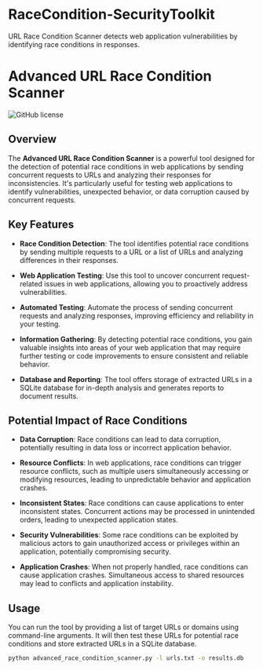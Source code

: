 # RaceCondition-SecurityToolkit
URL Race Condition Scanner detects web application vulnerabilities by identifying race conditions in responses.

# Advanced URL Race Condition Scanner

![GitHub license](https://img.shields.io/badge/license-MIT-blue.svg)

## Overview

The **Advanced URL Race Condition Scanner** is a powerful tool designed for the detection of potential race conditions in web applications by sending concurrent requests to URLs and analyzing their responses for inconsistencies. It's particularly useful for testing web applications to identify vulnerabilities, unexpected behavior, or data corruption caused by concurrent requests.

## Key Features

- **Race Condition Detection**: The tool identifies potential race conditions by sending multiple requests to a URL or a list of URLs and analyzing differences in their responses.

- **Web Application Testing**: Use this tool to uncover concurrent request-related issues in web applications, allowing you to proactively address vulnerabilities.

- **Automated Testing**: Automate the process of sending concurrent requests and analyzing responses, improving efficiency and reliability in your testing.

- **Information Gathering**: By detecting potential race conditions, you gain valuable insights into areas of your web application that may require further testing or code improvements to ensure consistent and reliable behavior.

- **Database and Reporting**: The tool offers storage of extracted URLs in a SQLite database for in-depth analysis and generates reports to document results.

## Potential Impact of Race Conditions

- **Data Corruption**: Race conditions can lead to data corruption, potentially resulting in data loss or incorrect application behavior.

- **Resource Conflicts**: In web applications, race conditions can trigger resource conflicts, such as multiple users simultaneously accessing or modifying resources, leading to unpredictable behavior and application crashes.

- **Inconsistent States**: Race conditions can cause applications to enter inconsistent states. Concurrent actions may be processed in unintended orders, leading to unexpected application states.

- **Security Vulnerabilities**: Some race conditions can be exploited by malicious actors to gain unauthorized access or privileges within an application, potentially compromising security.

- **Application Crashes**: When not properly handled, race conditions can cause application crashes. Simultaneous access to shared resources may lead to conflicts and application instability.

## Usage

You can run the tool by providing a list of target URLs or domains using command-line arguments. It will then test these URLs for potential race conditions and store extracted URLs in a SQLite database. 

```bash
python advanced_race_condition_scanner.py -l urls.txt -o results.db
